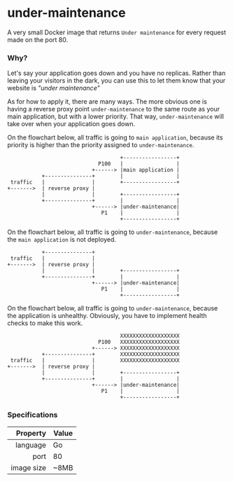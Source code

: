 # under-maintenance

A very small Docker image that returns `Under maintenance` for every request made on the port 80.


### Why?

Let's say your application goes down and you have no replicas. 
Rather than leaving your visitors in the dark, you can use this to let them know that 
your website is _"under maintenance"_

As for how to apply it, there are many ways. The more obvious one is having a reverse proxy point `under-maintenance` to the same route as your main application, but with a lower priority. That way, 
`under-maintenance` will take over when your application goes down.

On the flowchart below, all traffic is going to `main application`, because its priority is higher
than the priority assigned to `under-maintenance`.

```
                                    +-----------------+
                             P100   |                 |
                           +------> |main application |
           +---------------+        |                 |
 traffic   |               |        +-----------------+
+------->  | reverse proxy |
           |               |        +-----------------+
           +---------------+        |                 |
                           +------> |under-maintenance|
                              P1    |                 |
                                    +-----------------+
```

On the flowchart below, all traffic is going to `under-maintenance`, because the `main application` is not deployed.

```
           +---------------+
 traffic   |               |
+------->  | reverse proxy |
           |               |        +-----------------+
           +---------------+        |                 |
                           +------> |under-maintenance|
                              P1    |                 |
                                    +-----------------+
```

On the flowchart below, all traffic is going to `under-maintenance`, because the application is unhealthy. Obviously, you have to implement health checks to make this work.

```
                                    XXXXXXXXXXXXXXXXXXX
                             P100   XXXXXXXXXXXXXXXXXXX
                           +------> XXXXXXXXXXXXXXXXXXX
           +---------------+        XXXXXXXXXXXXXXXXXXX
 traffic   |               |        XXXXXXXXXXXXXXXXXXX
+------->  | reverse proxy |
           |               |        +-----------------+
           +---------------+        |                 |
                           +------> |under-maintenance|
                              P1    |                 |
                                    +-----------------+
```


### Specifications


| Property   | Value |
|-----------:|-------|
| language   | Go    |
| port       | 80    |
| image size | ~8MB  |
